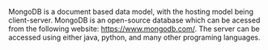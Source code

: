 MongoDB is a document based data model, with the hosting model being client-server. MongoDB is an open-source database which can be acessed from the following website: https://www.mongodb.com/. The server can be accessed using either java, python, and many other programing languages.
